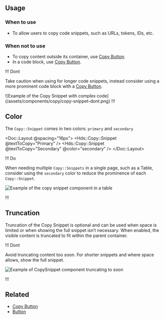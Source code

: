 ## Usage

### When to use

- To allow users to copy code snippets, such as URLs, tokens, IDs, etc.

### When not to use

- To copy content outside its container, use [Copy Button](/components/copy/button).
- In a code block, use [Copy Button](/components/copy/button).


!!! Dont

Take caution when using for longer code snippets, instead consider using a more prominent code block with a [Copy Button](/components/copy/button).

![Example of the Copy Snippet with complex code] (/assets/components/copy/copy-snippet-dont.png)
!!!

## Color

The `Copy::Snippet` comes in two colors: `primary` and `secondary`

<Doc::Layout @spacing="16px">
<Hds::Copy::Snippet @textToCopy="Primary" /> 
<Hds::Copy::Snippet @textToCopy="Secondary" @color="secondary" />
</Doc::Layout>

!!! Do

When needing multiple `Copy::Snippets` in a single page, such as a Table, consider using the `secondary` color to reduce the prominence of each `Copy::Snippet`.

![Example of the copy snippet component in a table](/assets/components/copy/copy-snippet-table-do.png)

!!!

## Truncation

Truncation of the Copy Snippet is optional and can be used when space is limited or when showing the full snippet isn’t necessary. When enabled, the visible content is truncated to fit within the parent container. 

!!! Dont

Avoid truncating content too soon. For shorter snippets and where space allows, show the full snippet. 

![Example of CopySnippet component truncating to soon](/assets/components/copy/copy-snippet-truncation-dont.png)

!!!

## Related

- [Copy Button](/components/copy/button)
- [Button](/components/button)